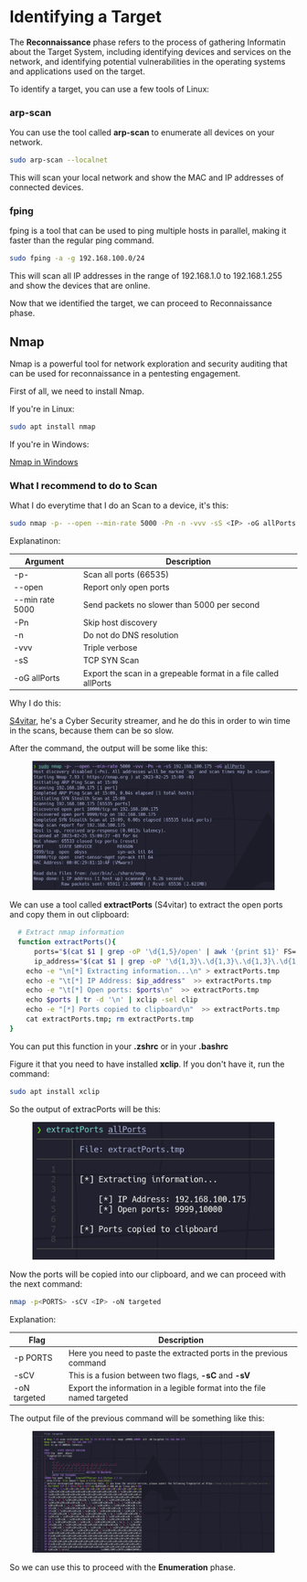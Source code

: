 # Identifying a Target

The **Reconnaissance** phase refers to the process of gathering Informatin about the Target System, including identifying devices and services on the network, and identifying potential vulnerabilities in the operating systems and applications used on the target.

To identify a target, you can use a few tools of Linux:

### arp-scan

You can use the tool called **arp-scan** to enumerate all devices on your network.

```bash
sudo arp-scan --localnet
```

This will scan your local network and show the MAC and IP addresses of connected devices.

### fping

fping is a tool that can be used to ping multiple hosts in parallel, making it faster than the regular ping command.

```bash
sudo fping -a -g 192.168.100.0/24
```

This will scan all IP addresses in the range of 192.168.1.0 to 192.168.1.255 and show the devices that are online.

Now that we identified the target, we can proceed to Reconnaissance phase.

## Nmap

Nmap is a powerful tool for network exploration and security auditing that can be used for reconnaissance in a pentesting engagement.

First of all, we need to install Nmap.

If you're in Linux:

```bash
sudo apt install nmap
```

If you're in Windows:

[Nmap in Windows](https://nmap.org/download.html)

### What I recommend to do to Scan

What I do everytime that I do an Scan to a device, it's this:

```bash
sudo nmap -p- --open --min-rate 5000 -Pn -n -vvv -sS <IP> -oG allPorts
```

Explanatinon:

| Argument        | Description                                                     |
| --------------- | --------------------------------------------------------------- |
| -p-             | Scan all ports (66535)                                          |
| --open          | Report only open ports                                          |
| --min rate 5000 | Send packets no slower than 5000 per second                     |
| -Pn             | Skip host discovery                                             |
| -n              | Do not do DNS resolution                                        |
| -vvv            | Triple verbose                                                  |
| -sS             | TCP SYN Scan                                                    |
| -oG allPorts    | Export the scan in a grepeable format in a file called allPorts |

Why I do this:

[S4vitar](https://twitch.tv/S4vitaar), he's a Cyber Security streamer, and he do this in order to win time in the scans, because them can be so slow.

After the command, the output will be some like this:&#x20;

<figure><img src="../.gitbook/assets/scan (1).png" alt=""><figcaption></figcaption></figure>

We can use a tool called **extractPorts** (S4vitar) to extract the open ports and copy them in out clipboard:

```bash
  # Extract nmap information  
  function extractPorts(){
      ports="$(cat $1 | grep -oP '\d{1,5}/open' | awk '{print $1}' FS='/' | xargs | tr ' ' ',')"
      ip_address="$(cat $1 | grep -oP '\d{1,3}\.\d{1,3}\.\d{1,3}\.\d{1,3}' | sort -u | head -n 1)"
    echo -e "\n[*] Extracting information...\n" > extractPorts.tmp
    echo -e "\t[*] IP Address: $ip_address"  >> extractPorts.tmp
    echo -e "\t[*] Open ports: $ports\n"  >> extractPorts.tmp
    echo $ports | tr -d '\n' | xclip -sel clip
    echo -e "[*] Ports copied to clipboard\n"  >> extractPorts.tmp
    cat extractPorts.tmp; rm extractPorts.tmp
}
```

You can put this function in your **.zshrc** or in your **.bashrc**

Figure it that you need to have installed **xclip**. If you don't have it, run the command:

```bash
sudo apt install xclip
```

So the output of extracPorts will be this:

<figure><img src="../.gitbook/assets/extractPorts.png" alt=""><figcaption></figcaption></figure>

Now the ports will be copied into our clipboard, and we can proceed with the next command:

```bash
nmap -p<PORTS> -sCV <IP> -oN targeted
```

Explanation:

| Flag         | Description                                                             |
| ------------ | ----------------------------------------------------------------------- |
| -p PORTS     | Here you need to paste the extracted ports in the previous command      |
| -sCV         | This is a fusion between two flags, **-sC** and **-sV**                 |
| -oN targeted | Export the information in a legible format into the file named targeted |

The output file of the previous command will be something like this:&#x20;

<figure><img src="../.gitbook/assets/targeted_output.png" alt=""><figcaption></figcaption></figure>

So we can use this to proceed with the **Enumeration** phase.
